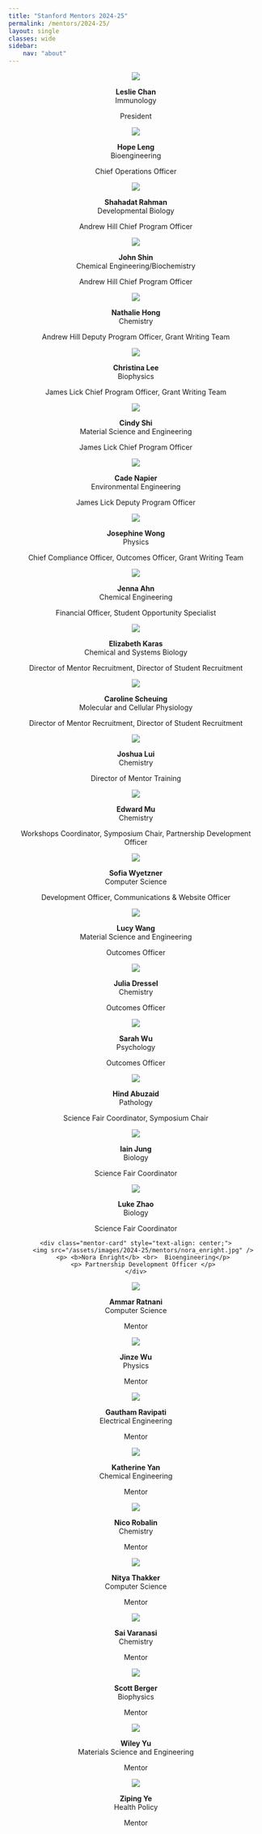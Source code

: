 ```yaml
---
title: "Stanford Mentors 2024-25"
permalink: /mentors/2024-25/
layout: single
classes: wide
sidebar:
    nav: "about"
---
```



<div style="text-align: center;">
    <div class="mentor-card" style="text-align: center;">
	<img src="/assets/images/2024-25/mentors/Leslie_Chan.jpg" />
    	<p> <b>Leslie Chan</b> <br> Immunology </p>
        <p> President </p>
    </div>
    <div class="mentor-card" style="text-align: center;">
    	<img src="/assets/images/2024-25/mentors/Hope_Leng.jpg" />
    	<p> <b>Hope Leng</b> <br> Bioengineering </p>
        <p> Chief Operations Officer </p>
    </div>
</div>

<div class="mentor-card" style="text-align: center;">
    <img src="/assets/images/2024-25/mentors/shahadat_raman.jpeg" />
    <p> <b>Shahadat Rahman</b> <br> Developmental Biology </p>
    <p> Andrew Hill Chief Program Officer </p>
</div>

<div class="mentor-card" style="text-align: center;">
    <img src="/assets/images/2024-25/mentors/john_shin.jpg" />
    <p><b>John Shin</b><br>Chemical Engineering/Biochemistry</p>
    <p> Andrew Hill Chief Program Officer </p>
</div>

<div class="mentor-card" style="text-align: center;">
    <img src="/assets/images/2024-25/mentors/nathalie_hong.jpg" />
    <p> <b>Nathalie Hong</b> <br> Chemistry </p>
    <p> Andrew Hill Deputy Program Officer, Grant Writing Team</p>
</div>

<div class="mentor-card" style="text-align: center;">
    <img src="/assets/images/2024-25/mentors/christina_lee.jpg" />
    <p><b>Christina Lee</b><br>Biophysics</p>
    <p> James Lick Chief Program Officer, Grant Writing Team </p>
</div>

<div class="mentor-card" style="text-align: center;">
    <img src="/assets/images/2024-25/mentors/cindy_shi.jpg" />
    <p> <b>Cindy Shi</b> <br>  Material Science and Engineering</p>
    <p> James Lick Chief Program Officer </p>
</div>

<div class="mentor-card" style="text-align: center;">
    <img src="/assets/images/2024-25/mentors/cade_napier.jpg" />
    <p><b>Cade Napier</b><br>Environmental Engineering</p>
    <p> James Lick Deputy Program Officer </p>
</div>

<div class="mentor-card" style="text-align: center;">
    <img src="/assets/images/2024-25/mentors/Josephine_Wong.jpg" />
    <p> <b>Josephine Wong</b> <br> Physics </p>
    <p> Chief Compliance Officer, Outcomes Officer, Grant Writing Team </p>
</div>

<div class="mentor-card" style="text-align: center;">
    <img src="/assets/images/2024-25/mentors/jenna_ahn.jpg" />
    <p> <b>Jenna Ahn</b> <br>  Chemical Engineering</p>
    <p> Financial Officer, Student Opportunity Specialist </p>
</div>

<div class="mentor-card" style="text-align: center;">
    <img src="/assets/images/2024-25/mentors/elizabeth_karas.jpg" />
    <p> <b>Elizabeth Karas</b> <br>  Chemical and Systems Biology</p>
    <p> Director of Mentor Recruitment, Director of Student Recruitment </p>
</div>

<div class="mentor-card" style="text-align: center;">
    <img src="/assets/images/2024-25/mentors/caroline_scheuing.jpg" />
    <p> <b>Caroline Scheuing</b> <br>  Molecular and Cellular Physiology</p>
    <p> Director of Mentor Recruitment, Director of Student Recruitment </p>
</div>

<div class="mentor-card" style="text-align: center;">
    <img src="/assets/images/2024-25/mentors/Joshua_Lui.jpg" />
    <p> <b>Joshua Lui</b> <br>  Chemistry</p>
    <p> Director of Mentor Training  </p>
</div>

<div class="mentor-card" style="text-align: center;">
    <img src="/assets/images/2024-25/mentors/Edward_Mu.jpg" />
    <p> <b>Edward Mu</b> <br>  Chemistry</p>
    <p> Workshops Coordinator, Symposium Chair, Partnership Development Officer </p>
</div>

<div class="mentor-card" style="text-align: center;">
    <img src="/assets/images/2024-25/mentors/Sofia_Wyetzner.jpg" />
    <p> <b>Sofia Wyetzner</b> <br>  Computer Science</p>
    <p> Development Officer, Communications & Website Officer </p>
</div>

<div class="mentor-card" style="text-align: center;">
    <img src="/assets/images/2024-25/mentors/lucy_wang.jpg" />
    <p> <b>Lucy Wang</b> <br> Material Science and Engineering </p>
    <p> Outcomes Officer </p>
</div>

<div class="mentor-card" style="text-align: center;">
    <img src="/assets/images/2024-25/mentors/Julia_Dressel.jpg" />
    <p> <b>Julia Dressel</b> <br>  Chemistry</p>
    <p> Outcomes Officer </p>
</div>

<div class="mentor-card" style="text-align: center;">
    <img src="/assets/images/2024-25/mentors/sarah_wu.jpg" />
    <p> <b>Sarah Wu</b> <br>  Psychology</p>
    <p> Outcomes Officer </p>
</div>

<div class="mentor-card" style="text-align: center;">
    <img src="/assets/images/2024-25/mentors/hind_abuzaid.jpg" />
    <p> <b>Hind Abuzaid</b> <br>  Pathology</p>
    <p> Science Fair Coordinator, Symposium Chair </p>
</div>

<div class="mentor-card" style="text-align: center;">
    <img src="/assets/images/2024-25/mentors/placeholder.jpg" />
    <p> <b>Iain Jung</b> <br>  Biology</p>
    <p> Science Fair Coordinator </p>
</div>

<div style="text-align: center;">
    <div class="mentor-card" style="text-align: center;">
        <img src="/assets/images/2024-25/mentors/luke_zhao.jpg" />
        <p> <b>Luke Zhao</b> <br>  Biology</p>
        <p> Science Fair Coordinator </p>
    </div>
    
    <div class="mentor-card" style="text-align: center;">
        <img src="/assets/images/2024-25/mentors/nora_enright.jpg" />
        <p> <b>Nora Enright</b> <br>  Bioengineering</p>
        <p> Partnership Development Officer </p>
    </div>
</div>

<div class="mentor-card" style="text-align: center;">
    <img src="/assets/images/2024-25/mentors/ammar_ratnani.jpg" />
    <p> <b>Ammar Ratnani</b> <br>  Computer Science</p>
    <p> Mentor </p>
</div>

<div class="mentor-card" style="text-align: center;">
    <img src="/assets/images/2024-25/mentors/placeholder.jpg" />
    <p> <b>Jinze Wu</b> <br>  Physics</p>
    <p> Mentor </p>
</div>

<div class="mentor-card" style="text-align: center;">
    <img src="/assets/images/2024-25/mentors/placeholder.jpg" />
    <p> <b>Gautham Ravipati</b> <br>  Electrical Engineering</p>
    <p> Mentor </p>
</div>

<div class="mentor-card" style="text-align: center;">
    <img src="/assets/images/2024-25/mentors/katherine_yan.jpg" />
    <p> <b>Katherine Yan</b> <br>  Chemical Engineering</p>
    <p> Mentor </p>
</div>

<div class="mentor-card" style="text-align: center;">
    <img src="/assets/images/2024-25/mentors/nico_robalin.jpg" />
    <p> <b>Nico Robalin</b> <br>  Chemistry</p>
    <p> Mentor </p>
</div>

<div class="mentor-card" style="text-align: center;">
    <img src="/assets/images/2024-25/mentors/nitya_thakkar.jpg" />
    <p> <b>Nitya Thakker</b> <br>  Computer Science</p>
    <p> Mentor </p>
</div>

<div class="mentor-card" style="text-align: center;">
    <img src="/assets/images/2024-25/mentors/placeholder.jpg" />
    <p> <b>Sai Varanasi</b> <br>  Chemistry</p>
    <p> Mentor </p>
</div>

<div class="mentor-card" style="text-align: center;">
    <img src="/assets/images/2024-25/mentors/scott_berger.jpg" />
    <p> <b>Scott Berger</b> <br>  Biophysics</p>
    <p> Mentor </p>
</div>

<div class="mentor-card" style="text-align: center;">
    <img src="/assets/images/2024-25/mentors/wiley_yu.jpg" />
    <p> <b>Wiley Yu</b> <br>  Materials Science and Engineering</p>
    <p> Mentor </p>
</div>

<div class="mentor-card" style="text-align: center;">
    <img src="/assets/images/2024-25/mentors/placeholder.jpg" />
    <p> <b>Ziping Ye</b> <br>  Health Policy</p>
    <p> Mentor </p>
</div>